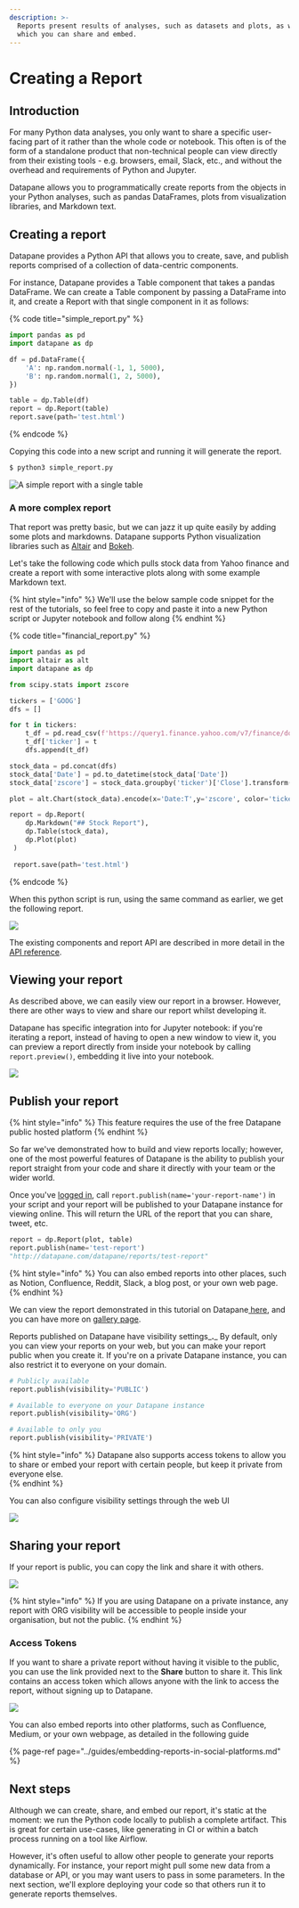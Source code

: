 ```yaml
---
description: >-
  Reports present results of analyses, such as datasets and plots, as web pages
  which you can share and embed.
---
```


# Creating a Report

## Introduction

For many Python data analyses, you only want to share a specific user-facing part of it rather than the whole code or notebook. This often is of the form of a standalone product that non-technical people can view directly from their existing tools - e.g. browsers, email, Slack, etc., and without the overhead and requirements of Python and Jupyter.

Datapane allows you to programmatically create reports from the objects in your Python analyses, such as pandas DataFrames, plots from visualization libraries, and Markdown text. 

## Creating a report

Datapane provides a Python API that allows you to create, save, and publish reports comprised of a collection of data-centric components.

For instance, Datapane provides a Table component that takes a pandas DataFrame. We can create a Table component by passing a DataFrame into it, and create a Report with that single component in it as follows:

{% code title="simple\_report.py" %}
```python
import pandas as pd
import datapane as dp

df = pd.DataFrame({
    'A': np.random.normal(-1, 1, 5000),
    'B': np.random.normal(1, 2, 5000),
})

table = dp.Table(df)
report = dp.Report(table)
report.save(path='test.html')
```
{% endcode %}

Copying this code into a new script and running it will generate the report. 

```bash
$ python3 simple_report.py
```

![A simple report with a single table](../.gitbook/assets/image%20%2829%29.png)

### A more complex report

That report was pretty basic, but we can jazz it up quite easily by adding some plots and markdowns. Datapane supports Python visualization libraries such as [Altair](https://altair-viz.github.io/) and [Bokeh](https://bokeh.org/). 

Let's take the following code which pulls stock data from Yahoo finance and create a report with some interactive plots along with some example Markdown text. 

{% hint style="info" %}
We'll use the below sample code snippet for the rest of the tutorials, so feel free to copy and paste it into a new Python script or Jupyter notebook and follow along
{% endhint %}

{% code title="financial\_report.py" %}
```python
import pandas as pd
import altair as alt
import datapane as dp

from scipy.stats import zscore

tickers = ['GOOG']
dfs = []

for t in tickers:
    t_df = pd.read_csv(f'https://query1.finance.yahoo.com/v7/finance/download/{t}?period1=1553600505&period2=1585222905&interval=1d&events=history')
    t_df['ticker'] = t
    dfs.append(t_df)

stock_data = pd.concat(dfs)
stock_data['Date'] = pd.to_datetime(stock_data['Date'])
stock_data['zscore'] = stock_data.groupby('ticker')['Close'].transform(lambda x: zscore(x))

plot = alt.Chart(stock_data).encode(x='Date:T',y='zscore', color='ticker').mark_line()

report = dp.Report(
    dp.Markdown("## Stock Report"),
    dp.Table(stock_data),
    dp.Plot(plot)
 )
 
 report.save(path='test.html')
```
{% endcode %}

When this python script is run, using the same command as earlier, we get the following report.

![](../.gitbook/assets/image%20%2882%29.png)

The existing components and report API are described in more detail in the [API reference](../reference/reports/).

## Viewing your report

As described above, we can easily view our report in a browser. However, there are other ways to view and share our report whilst developing it.

Datapane has specific integration into for Jupyter notebook: if you're iterating a report, instead of having to open a new window to view it, you can preview a report directly from inside your notebook by calling `report.preview()`, embedding it live into your notebook.

![](../.gitbook/assets/image%20%2885%29.png)

## Publish your report

{% hint style="info" %}
This feature requires the use of the free Datapane public hosted platform
{% endhint %}

So far we've demonstrated how to build and view reports locally; however, one of the most powerful features of Datapane is the ability to publish your report straight from your code and share it directly with your team or the wider world.

Once you've [logged in](tut-getting-started.md#logging-in), call `report.publish(name='your-report-name')` in your script and your report will be published to your Datapane instance for viewing online. This will return the URL of the report that you can share, tweet, etc.

```python
report = dp.Report(plot, table)
report.publish(name='test-report')
"http://datapane.com/datapane/reports/test-report"
```

{% hint style="info" %}
You can also embed reports into other places, such as Notion, Confluence, Reddit, Slack, a blog post, or your own web page. 
{% endhint %}

We can view the report demonstrated in this tutorial on Datapane[ here](https://acme.datapane.com/reports/Bj3LQ7Q/), and you can have more on [gallery page](www.datapane.com/gallary/). 

Reports published on Datapane have visibility settings_**.**_ By default, only you can view your reports on your web, but you can make your report public when you create it. If you're on a private Datapane instance, you can also restrict it to everyone on your domain.

```python
# Publicly available
report.publish(visibility='PUBLIC')

# Available to everyone on your Datapane instance
report.publish(visibility='ORG')

# Available to only you
report.publish(visibility='PRIVATE')
```

{% hint style="info" %}
Datapane also supports access tokens to allow you to share or embed your report with certain people, but keep it private from everyone else.  
{% endhint %}

You can also configure visibility settings through the web UI

![](../.gitbook/assets/image%20%2898%29.png)

## Sharing your report <a id="nextshare-stepsyour-report"></a>

If your report is public, you can copy the link and share it with others.

![](../.gitbook/assets/image%20%2899%29.png)

{% hint style="info" %}
If you are using Datapane on a private instance, any report with ORG visibility will be accessible to people inside your organisation, but not the public.
{% endhint %}

### Access Tokens

If you want to share a private report without having it visible to the public, you can use the link provided next to the **Share** button to share it. This link contains an access token which allows anyone with the link to access the report, without signing up to Datapane.

![](../.gitbook/assets/image%20%2897%29.png)

You can also embed reports into other platforms, such as Confluence, Medium, or your own webpage, as detailed in the following guide

{% page-ref page="../guides/embedding-reports-in-social-platforms.md" %}

## Next steps

Although we can create, share, and embed our report, it's static at the moment: we run the Python code locally to publish a complete artifact. This is great for certain use-cases, like generating in CI or within a batch process running on a tool like Airflow.

However, it's often useful to allow other people to generate your reports dynamically. For instance, your report might pull some new data from a database or API, or you may want users to pass in some parameters. In the next section, we'll explore deploying your code so that others run it to generate reports themselves.

